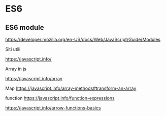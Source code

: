 # ES6


## ES6 module
https://developer.mozilla.org/en-US/docs/Web/JavaScript/Guide/Modules


Siti utili

https://javascript.info/

Array in js

https://javascript.info/array

Map 
https://javascript.info/array-methods#transform-an-array

function 
https://javascript.info/function-expressions

https://javascript.info/arrow-functions-basics